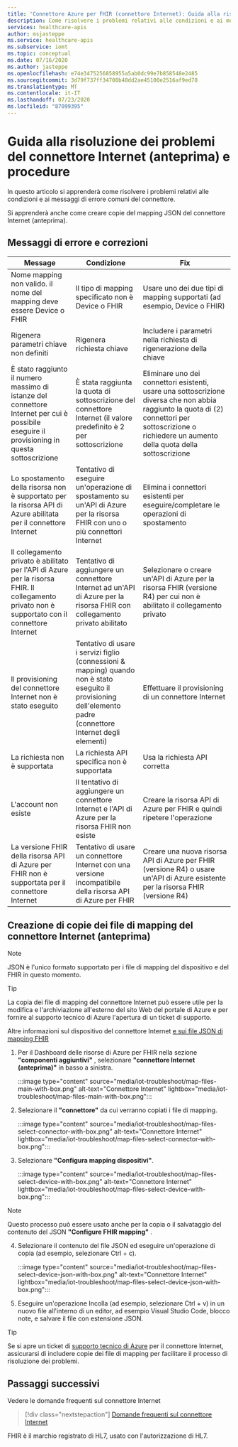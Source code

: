 ```yaml
---
title: 'Connettore Azure per FHIR (connettore Internet): Guida alla risoluzione dei problemi e procedure'
description: Come risolvere i problemi relativi alle condizioni e ai messaggi di errore comuni del connettore Internet e copiare i file di mapping
services: healthcare-apis
author: msjasteppe
ms.service: healthcare-apis
ms.subservice: iomt
ms.topic: conceptual
ms.date: 07/16/2020
ms.author: jasteppe
ms.openlocfilehash: e74e3475256858955a5ab0dc99e7b858548e2485
ms.sourcegitcommit: 3d79f737ff34708b48dd2ae45100e2516af9ed78
ms.translationtype: MT
ms.contentlocale: it-IT
ms.lasthandoff: 07/23/2020
ms.locfileid: "87099395"
---
```

# <a name="iot-connector-preview-troubleshooting-guide-and-how-to"></a>Guida alla risoluzione dei problemi del connettore Internet (anteprima) e procedure

In questo articolo si apprenderà come risolvere i problemi relativi alle condizioni e ai messaggi di errore comuni del connettore.

Si apprenderà anche come creare copie del mapping JSON del connettore Internet (anteprima).

## <a name="error-messages-and-fixes"></a>Messaggi di errore e correzioni

|Message   |Condizione  |Fix         |
|----------|-----------|------------|
|Nome mapping non valido. il nome del mapping deve essere Device o FHIR|Il tipo di mapping specificato non è Device o FHIR|Usare uno dei due tipi di mapping supportati (ad esempio, Device o FHIR)|
|Rigenera parametri chiave non definiti|Rigenera richiesta chiave|Includere i parametri nella richiesta di rigenerazione della chiave|
|È stato raggiunto il numero massimo di istanze del connettore Internet per cui è possibile eseguire il provisioning in questa sottoscrizione|È stata raggiunta la quota di sottoscrizione del connettore Internet (il valore predefinito è 2 per sottoscrizione|Eliminare uno dei connettori esistenti, usare una sottoscrizione diversa che non abbia raggiunto la quota di (2) connettori per sottoscrizione o richiedere un aumento della quota della sottoscrizione|
|Lo spostamento della risorsa non è supportato per la risorsa API di Azure abilitata per il connettore Internet|Tentativo di eseguire un'operazione di spostamento su un'API di Azure per la risorsa FHIR con uno o più connettori Internet|Elimina i connettori esistenti per eseguire/completare le operazioni di spostamento|
|Il collegamento privato è abilitato per l'API di Azure per la risorsa FHIR.  Il collegamento privato non è supportato con il connettore Internet|Tentativo di aggiungere un connettore Internet ad un'API di Azure per la risorsa FHIR con collegamento privato abilitato|Selezionare o creare un'API di Azure per la risorsa FHIR (versione R4) per cui non è abilitato il collegamento privato|
|Il provisioning del connettore Internet non è stato eseguito|Tentativo di usare i servizi figlio (connessioni & mapping) quando non è stato eseguito il provisioning dell'elemento padre (connettore Internet degli elementi)|Effettuare il provisioning di un connettore Internet|
|La richiesta non è supportata|La richiesta API specifica non è supportata|Usa la richiesta API corretta|
|L'account non esiste|Il tentativo di aggiungere un connettore Internet e l'API di Azure per la risorsa FHIR non esiste|Creare la risorsa API di Azure per FHIR e quindi ripetere l'operazione|
|La versione FHIR della risorsa API di Azure per FHIR non è supportata per il connettore Internet|Tentativo di usare un connettore Internet con una versione incompatibile della risorsa API di Azure per FHIR|Creare una nuova risorsa API di Azure per FHIR (versione R4) o usare un'API di Azure esistente per la risorsa FHIR (versione R4)

## <a name="creating-copies-of-the-iot-connector-preview-mapping-files"></a>Creazione di copie dei file di mapping del connettore Internet (anteprima)
> [!NOTE]
> JSON è l'unico formato supportato per i file di mapping del dispositivo e del FHIR in questo momento.

> [!TIP]
> La copia dei file di mapping del connettore Internet può essere utile per la modifica e l'archiviazione all'esterno del sito Web del portale di Azure e per fornire al supporto tecnico di Azure l'apertura di un ticket di supporto.
> 
> Altre informazioni sul dispositivo del connettore Internet [e sui file JSON di mapping FHIR](https://docs.microsoft.com/azure/healthcare-apis/iot-mapping-templates)

1. Per il Dashboard delle risorse di Azure per FHIR nella sezione **"componenti aggiuntivi"** , selezionare **"connettore Internet (anteprima)"** in basso a sinistra.

   :::image type="content" source="media/iot-troubleshoot/map-files-main-with-box.png" alt-text="Connettore Internet" lightbox="media/iot-troubleshoot/map-files-main-with-box.png":::

2. Selezionare il **"connettore"** da cui verranno copiati i file di mapping.

   :::image type="content" source="media/iot-troubleshoot/map-files-select-connector-with-box.png" alt-text="Connettore Internet" lightbox="media/iot-troubleshoot/map-files-select-connector-with-box.png":::

3. Selezionare **"Configura mapping dispositivi"**.

   :::image type="content" source="media/iot-troubleshoot/map-files-select-device-with-box.png" alt-text="Connettore Internet" lightbox="media/iot-troubleshoot/map-files-select-device-with-box.png":::

> [!NOTE]
> Questo processo può essere usato anche per la copia o il salvataggio del contenuto del JSON **"Configure FHIR mapping"** .

4. Selezionare il contenuto del file JSON ed eseguire un'operazione di copia (ad esempio, selezionare Ctrl + c). 

   :::image type="content" source="media/iot-troubleshoot/map-files-select-device-json-with-box.png" alt-text="Connettore Internet" lightbox="media/iot-troubleshoot/map-files-select-device-json-with-box.png":::

5. Eseguire un'operazione Incolla (ad esempio, selezionare Ctrl + v) in un nuovo file all'interno di un editor, ad esempio Visual Studio Code, blocco note, e salvare il file con estensione JSON.

> [!TIP]
> Se si apre un ticket di [supporto tecnico di Azure](https://azure.microsoft.com/support/create-ticket/) per il connettore Internet, assicurarsi di includere copie dei file di mapping per facilitare il processo di risoluzione dei problemi.

## <a name="next-steps"></a>Passaggi successivi

Vedere le domande frequenti sul connettore Internet

>[!div class="nextstepaction"]
>[Domande frequenti sul connettore Internet](fhir-faq.md#iot-connector-preview)


FHIR è il marchio registrato di HL7, usato con l'autorizzazione di HL7.